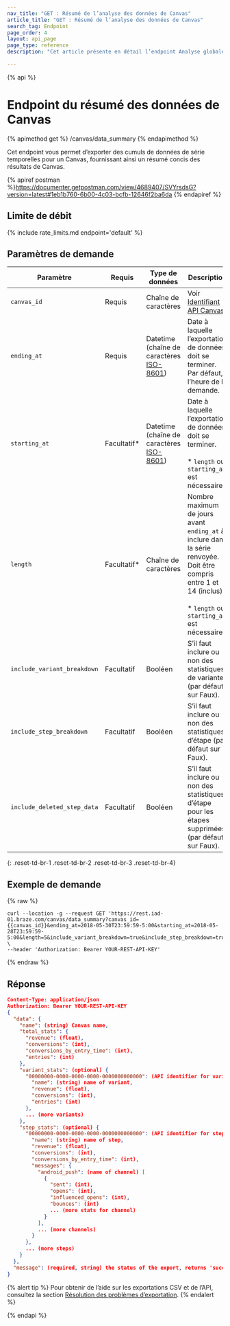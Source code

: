 ```yaml
---
nav_title: "GET : Résumé de l’analyse des données de Canvas"
article_title: "GET : Résumé de l’analyse des données de Canvas"
search_tag: Endpoint
page_order: 4
layout: api_page
page_type: reference
description: "Cet article présente en détail l’endpoint Analyse globale des données de Canvas."

---
```

{% api %}
# Endpoint du résumé des données de Canvas
{% apimethod get %}
/canvas/data_summary
{% endapimethod %}

Cet endpoint vous permet d’exporter des cumuls de données de série temporelles pour un Canvas, fournissant ainsi un résumé concis des résultats de Canvas.

{% apiref postman %}https://documenter.getpostman.com/view/4689407/SVYrsdsG?version=latest#1eb1b760-6b00-4c03-bcfb-12646f2ba6da {% endapiref %}

## Limite de débit

{% include rate_limits.md endpoint='default' %}

## Paramètres de demande

| Paramètre | Requis | Type de données | Description |
| --------- | -------- | --------- | ----------- |
| `canvas_id` | Requis | Chaîne de caractères | Voir [Identifiant API Canvas]({{site.baseurl}}/api/identifier_types/). |
| `ending_at` | Requis | Datetime <br>(chaîne de caractères [ISO-8601](https://en.wikipedia.org/wiki/ISO_8601)) | Date à laquelle l’exportation de données doit se terminer. Par défaut, l’heure de la demande. |
| `starting_at` | Facultatif* | Datetime <br>(chaîne de caractères [ISO-8601](https://en.wikipedia.org/wiki/ISO_8601)) | Date à laquelle l’exportation de données doit se terminer. <br><br>* `length` ou `starting_at` est nécessaire. |
| `length` | Facultatif* | Chaîne de caractères | Nombre maximum de jours avant `ending_at` à inclure dans la série renvoyée. Doit être compris entre 1 et 14 (inclus). <br><br>* `length` ou `starting_at` est nécessaire. |
| `include_variant_breakdown` | Facultatif | Booléen | S’il faut inclure ou non des statistiques de variante (par défaut sur Faux).  |
| `include_step_breakdown`    | Facultatif | Booléen | S’il faut inclure ou non des statistiques d’étape (par défaut sur Faux). |
| `include_deleted_step_data` | Facultatif | Booléen | S’il faut inclure ou non des statistiques d’étape pour les étapes supprimées (par défaut sur Faux). |
{: .reset-td-br-1 .reset-td-br-2 .reset-td-br-3  .reset-td-br-4}

## Exemple de demande
{% raw %}
```
curl --location -g --request GET 'https://rest.iad-01.braze.com/canvas/data_summary?canvas_id={{canvas_id}}&ending_at=2018-05-30T23:59:59-5:00&starting_at=2018-05-28T23:59:59-5:00&length=5&include_variant_breakdown=true&include_step_breakdown=true&include_deleted_step_data=true' \
--header 'Authorization: Bearer YOUR-REST-API-KEY'
```
{% endraw %}

## Réponse

```json
Content-Type: application/json
Authorization: Bearer YOUR-REST-API-KEY
{
  "data": {
    "name": (string) Canvas name,
    "total_stats": {
      "revenue": (float),
      "conversions": (int),
      "conversions_by_entry_time": (int),
      "entries": (int)
    },
    "variant_stats": (optional) {
      "00000000-0000-0000-0000-0000000000000": (API identifier for variant) {
        "name": (string) name of variant,
        "revenue": (float),
        "conversions": (int),
        "entries": (int)
      },
      ... (more variants)
    },
    "step_stats": (optional) {
      "00000000-0000-0000-0000-0000000000000": (API identifier for step) {
        "name": (string) name of step,
        "revenue": (float),
        "conversions": (int),
        "conversions_by_entry_time": (int),
        "messages": {
          "android_push": (name of channel) [
            {
              "sent": (int),
              "opens": (int),
              "influenced_opens": (int),
              "bounces": (int)
              ... (more stats for channel)
            }
          ],
          ... (more channels)
        }
      },
      ... (more steps)
    }
  },
  "message": (required, string) the status of the export, returns 'success' when completed without errors
}
```

{% alert tip %}
Pour obtenir de l’aide sur les exportations CSV et de l’API, consultez la section [Résolution des problèmes d’exportation]({{site.baseurl}}/user_guide/data_and_analytics/export_braze_data/export_troubleshooting/).
{% endalert %}

{% endapi %}
